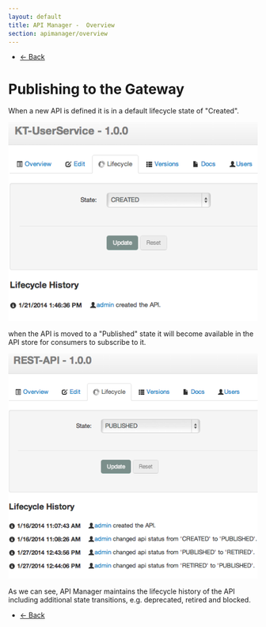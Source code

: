```yaml
---
layout: default
title: API Manager -  Overview
section: apimanager/overview
---
```

  
<ul class="pager">
  <li class="previous"><a href="/apimanager/overview">&larr; Back</a></li>
</ul>

# Publishing to the Gateway

When a new API is defined it is in a default lifecycle state of "Created".

![Created](img/publish-service-created.png "Created")

when the API is moved to a "Published" state it will become available in the API store for consumers to subscribe to it.

![Published](img/publish-service-published.png "Published")

As we can see, API Manager maintains the lifecycle history of the API including additional state transitions, e.g. deprecated, retired and blocked.

<ul class="pager">
  <li class="previous"><a href="/apimanager/overview">&larr; Back</a></li>
</ul>